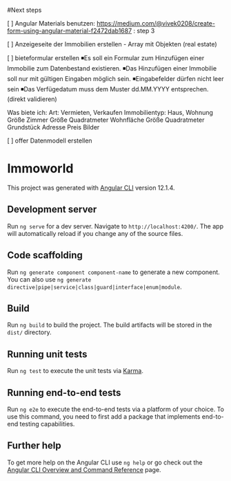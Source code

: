 #Next steps

[ ] Angular Materials benutzen: https://medium.com/@vivek0208/create-form-using-angular-material-f2472dab1687 : step 3

[ ] Anzeigeseite der Immobilien erstellen
    - Array mit Objekten (real estate)

[ ] bieteformular erstellen
◾Es soll ein Formular zum Hinzufügen einer Immobilie zum Datenbestand existieren.
◾Das Hinzufügen einer Immobilie soll nur mit gültigen Eingaben möglich sein.
◾Eingabefelder dürfen nicht leer sein
◾Das Verfügedatum muss dem Muster dd.MM.YYYY entsprechen. (direkt validieren)

Was biete ich:
Art: Vermieten, Verkaufen
Immobilientyp: Haus, Wohnung
Größe Zimmer
Größe Quadratmeter Wohnfläche
Größe Quadratmeter Grundstück
Adresse
Preis
Bilder


[ ] offer Datenmodell erstellen



# Immoworld

This project was generated with [Angular CLI](https://github.com/angular/angular-cli) version 12.1.4.

## Development server

Run `ng serve` for a dev server. Navigate to `http://localhost:4200/`. The app will automatically reload if you change any of the source files.

## Code scaffolding

Run `ng generate component component-name` to generate a new component. You can also use `ng generate directive|pipe|service|class|guard|interface|enum|module`.

## Build

Run `ng build` to build the project. The build artifacts will be stored in the `dist/` directory.

## Running unit tests

Run `ng test` to execute the unit tests via [Karma](https://karma-runner.github.io).

## Running end-to-end tests

Run `ng e2e` to execute the end-to-end tests via a platform of your choice. To use this command, you need to first add a package that implements end-to-end testing capabilities.

## Further help

To get more help on the Angular CLI use `ng help` or go check out the [Angular CLI Overview and Command Reference](https://angular.io/cli) page.
